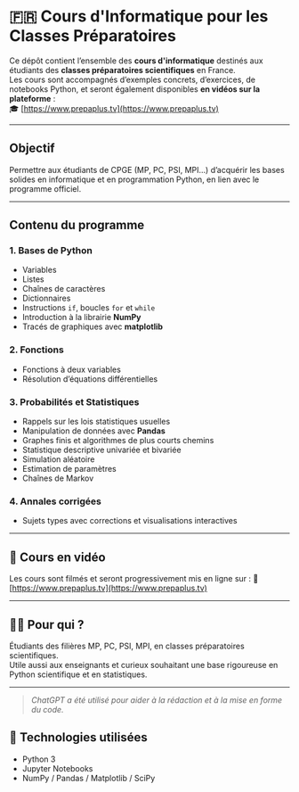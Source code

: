﻿# 🇫🇷 Cours d'Informatique pour les Classes Préparatoires

Ce dépôt contient l’ensemble des **cours d'informatique** destinés aux étudiants des **classes préparatoires scientifiques** en France.  
Les cours sont accompagnés d’exemples concrets, d’exercices, de notebooks Python, et seront également disponibles **en vidéos sur la plateforme** :  
🎓 [https://www.prepaplus.tv](https://www.prepaplus.tv)

---

## Objectif

Permettre aux étudiants de CPGE (MP, PC, PSI, MPI...) d’acquérir les bases solides en informatique et en programmation Python, en lien avec le programme officiel.

---

## Contenu du programme

### 1. Bases de Python
- Variables
- Listes
- Chaînes de caractères
- Dictionnaires
- Instructions `if`, boucles `for` et `while`
- Introduction à la librairie **NumPy**
- Tracés de graphiques avec **matplotlib**

### 2. Fonctions
- Fonctions à deux variables
- Résolution d’équations différentielles

### 3. Probabilités et Statistiques
- Rappels sur les lois statistiques usuelles
- Manipulation de données avec **Pandas**
- Graphes finis et algorithmes de plus courts chemins
- Statistique descriptive univariée et bivariée
- Simulation aléatoire
- Estimation de paramètres
- Chaînes de Markov

### 4. Annales corrigées
- Sujets types avec corrections et visualisations interactives

---

## 🎥 Cours en vidéo

Les cours sont filmés et seront progressivement mis en ligne sur :
🔗 [https://www.prepaplus.tv](https://www.prepaplus.tv)

---

## 🧑‍🏫 Pour qui ?

Étudiants des filières MP, PC, PSI, MPI, en classes préparatoires scientifiques.  
Utile aussi aux enseignants et curieux souhaitant une base rigoureuse en Python scientifique et en statistiques.

---

> *ChatGPT a été utilisé pour aider à la rédaction et à la mise en forme du code.*

## 🔧 Technologies utilisées

- Python 3
- Jupyter Notebooks
- NumPy / Pandas / Matplotlib / SciPy


